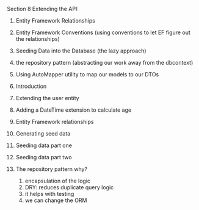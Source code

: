 Section 8 Extending the API:
1. Entity Framework Relationships
2. Entity Framework Conventions (using conventions to let EF figure out the relationships) 
3. Seeding Data into the Database (the lazy approach)
4. the repository pattern (abstracting our work away from the dbcontext)
5. Using AutoMapper utility to map our models to our DTOs

84. Introduction
85. Extending the user entity
86. Adding a DateTime extension to calculate age
87. Entity Framework relationships
88. Generating seed data
89. Seeding data part one
90. Seeding data part two
91. The repository pattern
 why? 
    1. encapsulation of the logic
    2. DRY: reduces duplicate query logic
    3. it helps with testing
    4. we can change the ORM
